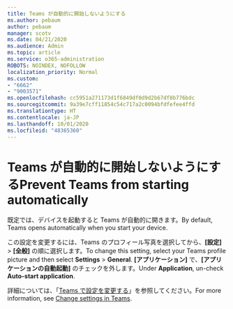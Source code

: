 ```yaml
---
title: Teams が自動的に開始しないようにする
ms.author: pebaum
author: pebaum
manager: scotv
ms.date: 04/21/2020
ms.audience: Admin
ms.topic: article
ms.service: o365-administration
ROBOTS: NOINDEX, NOFOLLOW
localization_priority: Normal
ms.custom:
- "6662"
- "9003571"
ms.openlocfilehash: cc5951a271173d1f6849df0d9d2b67df8b776bdc
ms.sourcegitcommit: 9a39e7cff11854c54c717a2c0094bfdfefee4ffd
ms.translationtype: HT
ms.contentlocale: ja-JP
ms.lasthandoff: 10/01/2020
ms.locfileid: "48365360"
---
```

# <a name="prevent-teams-from-starting-automatically"></a><span data-ttu-id="b1efc-102">Teams が自動的に開始しないようにする</span><span class="sxs-lookup"><span data-stu-id="b1efc-102">Prevent Teams from starting automatically</span></span>

<span data-ttu-id="b1efc-103">既定では、デバイスを起動すると Teams が自動的に開きます。</span><span class="sxs-lookup"><span data-stu-id="b1efc-103">By default, Teams opens automatically when you start your device.</span></span>

<span data-ttu-id="b1efc-104">この設定を変更するには、Teams のプロフィール写真を選択してから、**[設定]** >  **[全般]** の順に選択します。</span><span class="sxs-lookup"><span data-stu-id="b1efc-104">To change this setting, select your Teams profile picture and then select  **Settings** >  **General**.</span></span> <span data-ttu-id="b1efc-105">**[アプリケーション]** で、**[アプリケーションの自動起動]** のチェックを外します。</span><span class="sxs-lookup"><span data-stu-id="b1efc-105">Under  **Application**, un-check  **Auto-start application**.</span></span>

<span data-ttu-id="b1efc-106">詳細については、「[Teams で設定を変更する](https://support.microsoft.com/office/b506e8f1-1a96-4cf1-8c6b-b6ed4f424bc7)」を参照してください。</span><span class="sxs-lookup"><span data-stu-id="b1efc-106">For more information, see  [Change settings in Teams](https://support.microsoft.com/office/b506e8f1-1a96-4cf1-8c6b-b6ed4f424bc7).</span></span>
